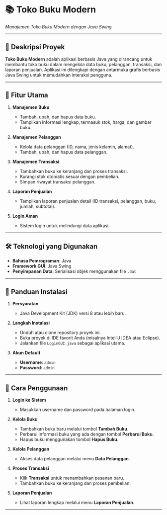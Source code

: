 # 📚 **Toko Buku Modern**
*Manajemen Toko Buku Modern dengan Java Swing*

---

## 📝 **Deskripsi Proyek**
**Toko Buku Modern** adalah aplikasi berbasis Java yang dirancang untuk membantu toko buku dalam mengelola data buku, pelanggan, transaksi, dan laporan penjualan. Aplikasi ini dilengkapi dengan antarmuka grafis berbasis Java Swing untuk memudahkan interaksi pengguna.

---

## 🎯 **Fitur Utama**
1. **Manajemen Buku**
    - Tambah, ubah, dan hapus data buku.
    - Tampilkan informasi lengkap, termasuk stok, harga, dan gambar buku.

2. **Manajemen Pelanggan**
    - Kelola data pelanggan (ID, nama, jenis kelamin, alamat).
    - Tambah, ubah, dan hapus data pelanggan.

3. **Manajemen Transaksi**
    - Tambahkan buku ke keranjang dan proses transaksi.
    - Kurangi stok otomatis sesuai dengan pembelian.
    - Simpan riwayat transaksi pelanggan.

4. **Laporan Penjualan**
    - Tampilkan laporan penjualan detail (ID transaksi, pelanggan, buku, jumlah, subtotal).

5. **Login Aman**
    - Sistem login untuk melindungi data aplikasi.

---

## 🛠 **Teknologi yang Digunakan**
- **Bahasa Pemrograman**: Java
- **Framework GUI**: Java Swing
- **Penyimpanan Data**: Serialisasi objek menggunakan file `.dat`

---

## 🚀 **Panduan Instalasi**
1. **Persyaratan**
    - Java Development Kit (JDK) versi 8 atau lebih baru.

2. **Langkah Instalasi**
    - Unduh atau clone repository proyek ini.
    - Buka proyek di IDE favorit Anda (misalnya IntelliJ IDEA atau Eclipse).
    - Jalankan file `LoginGUI.java` sebagai aplikasi utama.

3. **Akun Default**
    - **Username**: `admin`
    - **Password**: `admin`

---

## 📖 **Cara Penggunaan**
1. **Login ke Sistem**
    - Masukkan username dan password pada halaman login.

2. **Kelola Buku**
    - Tambahkan buku baru melalui tombol **Tambah Buku**.
    - Perbarui informasi buku yang ada dengan tombol **Perbarui Buku**.
    - Hapus buku menggunakan tombol **Hapus Buku**.

3. **Kelola Pelanggan**
    - Akses data pelanggan melalui menu **Data Pelanggan**.

4. **Proses Transaksi**
    - Klik **Transaksi** untuk menambahkan pesanan baru.
    - Tambahkan buku ke keranjang dan proses pembelian.

5. **Laporan Penjualan**
    - Lihat laporan lengkap melalui menu **Laporan Penjualan**.

---
